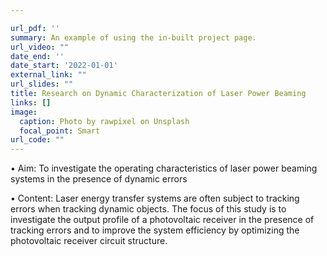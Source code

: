 ```yaml
---

url_pdf: ''
summary: An example of using the in-built project page.
url_video: ""
date_end: ''
date_start: '2022-01-01'
external_link: ""
url_slides: ""
title: Research on Dynamic Characterization of Laser Power Beaming
links: []
image:
  caption: Photo by rawpixel on Unsplash
  focal_point: Smart
url_code: ""
---
```

• Aim: To investigate the operating characteristics of laser power beaming systems in the presence of dynamic errors

• Content: Laser energy transfer systems are often subject to tracking errors when tracking dynamic objects. The focus of this study is to investigate the output profile of a photovoltaic receiver in the presence of tracking errors and to improve the system efficiency by optimizing the photovoltaic receiver circuit structure.